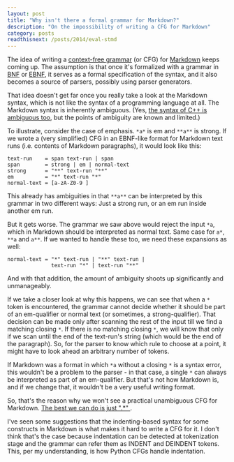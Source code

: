 ```yaml
---
layout: post
title: "Why isn't there a formal grammar for Markdown?"
description: "On the impossibility of writing a CFG for Markdown"
category: posts
readthisnext: /posts/2014/eval-stmd
---
```


The idea of writing a [context-free grammar][CFG] (or CFG) for
[Markdown] keeps coming up. The assumption is that once it's formalized
with a grammar in [BNF] or [EBNF], it serves as a formal specification
of the syntax, and it also becomes a source of parsers, possibly using
parser generators.

That idea doesn't get far once you really take a look at the Markdown
syntax, which is not like the syntax of a programming language at all.
The Markdown syntax is inherently ambiguous. (Yes, [the syntax of C++ is
ambiguous too][c++-ambiguity], but the points of ambiguity are known and
limited.)

To illustrate, consider the case of emphasis. `*a*` is em and `**a**` is
strong. If we wrote a (very simplified) CFG in an EBNF-like format for
Markdown text runs (i.e. contents of Markdown paragraphs), it would look
like this:

~~~
text-run    = span text-run | span
span        = strong | em | normal-text
strong      = "**" text-run "**"
em          = "*" text-run "*"
normal-text = [a-zA-Z0-9 ]
~~~

This already has ambiguities in that `**a**` can be interpreted by this
grammar in two different ways: Just a strong run, or an em run inside
another em run.

But it gets worse. The grammar we saw above would reject the input `*a`,
which in Markdown should be interpreted as normal text. Same case for
`a*`, `**a` and `a**`. If we wanted to handle these too, we need these
expansions as well:

~~~
normal-text = "*" text-run | "**" text-run |
              text-run "*" | text-run "**"
~~~

And with that addition, the amount of ambiguity shoots up significantly
and unmanageably.

If we take a closer look at why this happens, we can see that when a `*`
token is encountered, the grammar cannot decide whether it should be
part of an em-qualifier or normal text (or sometimes, a
strong-qualifier). That decision can be made only after scanning the
rest of the input till we find a matching closing `*`. If there is no
matching closing `*`, we will know that only if we scan until the end of
the text-run's string (which would be the end of the paragraph). So, for
the parser to know which rule to choose at a point, it might have to
look ahead an arbitrary number of tokens.

If Markdown was a format in which `*a` without a closing `*` is a syntax
error, this wouldn't be a problem to the parser - in that case, a single
`*` can always be interpreted as part of an em-qualifier. But that's not
how Markdown is, and if we change that, it wouldn't be a very useful
writing format.

So, that's the reason why we won't see a practical unambiguous CFG for
Markdown. [The best we can do is just ".\*" ][trevorjim].

I've seen some suggestions that the indenting-based syntax for some
constructs in Markdown is what makes it hard to write a CFG for it. I
don't think that's the case because indentation can be detected at
tokenization stage and the grammar can refer them as INDENT and DEINDENT
tokens. This, per my understanding, is how Python CFGs handle
indentation.

[Markdown]: http://daringfireball.net/projects/markdown/
[CFG]: http://en.wikipedia.org/wiki/Context-free_grammar
[BNF]: http://en.wikipedia.org/wiki/Backus–Naur_Form
[EBNF]: http://en.wikipedia.org/wiki/Extended_Backus–Naur_Form
[c++-ambiguity]: http://en.wikipedia.org/wiki/Most_vexing_parse
[trevorjim]: http://trevorjim.com/a-specification-for-markdown/
